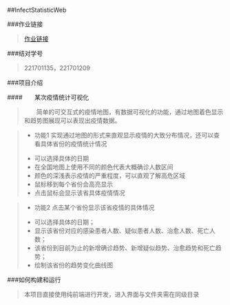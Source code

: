 ##InfectStatisticWeb

###作业链接

>[作业链接](https://edu.cnblogs.com/campus/fzu/2020SPRINGS/homework/10460)

###结对学号

>221701135，221701209

###项目介绍

####&emsp;&emsp;某次疫情统计可视化

>&emsp;&emsp;简单的可交互式的疫情地图，有数据可视化的功能，通过地图着色显示和趋势图展现可以表现出疫情数据。

> + 功能1
> 实现通过地图的形式来直观显示疫情的大致分布情况，还可以查看具体省份的疫情统计情况
>  * 可以选择具体的日期
>  * 在全国地图上使用不同的颜色代表大概确诊人数区间
>  * 颜色的深浅表示疫情的严重程度，可以直观了解高危区域
>  * 鼠标移到每个省份会高亮显示
>  * 点击鼠标会显示该省具体疫情情况

> + 功能2
> 点击某个省份显示该省疫情的具体情况
>  * 可以选择具体的日期；
>  * 显示该省份对应的感染患者人数、疑似患者人数、治愈人数、死亡人数；
>  * 该省份到目前为止的新增确诊趋势、新增疑似趋势、治愈趋势和死亡趋势；
>  * 绘制该省份的趋势变化曲线图

###如何构建和运行

> 本项目直接使用纯前端进行开发，进入界面与文件夹需在同级目录